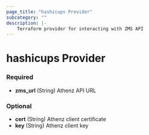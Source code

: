 ```yaml
---
page_title: "hashicups Provider"
subcategory: ""
description: |-
    Terraform provider for interacting with ZMS API
---
```


# hashicups Provider


### Required

- **zms_url** (String) Athenz API URL

### Optional

- **cert** (String) Athenz client certificate
- **key** (String) Athenz client key
